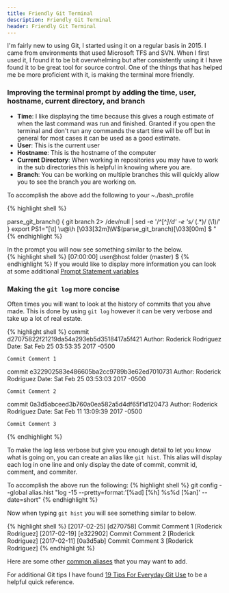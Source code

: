 ```yaml
---
title: Friendly Git Terminal
description: Friendly Git Terminal
header: Friendly Git Terminal
---
```

I'm fairly new to using Git, I started using it on a regular basis in 2015.  I came from environments that used Microsoft TFS and SVN. When I first used it, I found it to be bit overwhelming but after consistently using it I have found it to be great tool for source control.  One of the things that has helped me be more proficient with it, is making the terminal more friendly.  

### Improving the terminal prompt by adding the time, user, hostname, current directory, and branch

- **Time**: I like displaying the time because this gives a rough estimate of when the last command was run and finished.  Granted if you open the terminal and don't run any commands the start time will be off but in general for most cases it can be used as a good estimate.
- **User**: This is the current user
- **Hostname**: This is the hostname of the computer
- **Current Directory**: When working in repositories you may have to work in the sub directories this is helpful in knowing where you are. 
- **Branch**: You can be working on multiple branches this will quickly allow you to see the branch you are working on. 

To accomplish the above add the following to your ~./bash_profile

{% highlight shell %}

parse_git_branch() {
  git branch 2> /dev/null | sed -e '/^[^*]/d' -e 's/* \(.*\)/ (\1)/'
}
export PS1="[\t] \u@\h \[\033[32m\]\W\$(parse_git_branch)\[\033[00m\] $ "
{% endhighlight %}

In the prompt you will now see something similar to the below.  
{% highlight shell %}
[07:00:00] user@host folder (master) $
{% endhighlight %}
 If you would like to display more information you can look at some additional [Prompt Statement variables](https://ss64.com/bash/syntax-prompt.html)
<br />
### Making the ```git log``` more concise  

Often times you will want to look at the history of commits that you ahve made.  This is done by using ```git log``` however it can be very verbose and take up a lot of real estate.  

{% highlight shell %}
commit d27075822f21219da54a293eb5d3518417a5f421
Author: Roderick Rodriguez
Date:   Sat Feb 25 03:53:35 2017 -0500

    Commit Comment 1

commit e322902583e486605ba2cc9789b3e62ed7010731
Author: Roderick Rodriguez
Date:   Sat Feb 25 03:53:03 2017 -0500

    Commit Comment 2 

commit 0a3d5abceed3b760a0ea582a5d4df65f1d120473
Author: Roderick Rodriguez
Date:   Sat Feb 11 13:09:39 2017 -0500

    Commit Comment 3
{% endhighlight %}


To make the log less verbose but give you enough detail to let you know what is going on, you can create an alias like ```git hist```.  This alias will display each log in one line and only display the date of commit, commit id, comment, and commiter.

To accomplish the above run the following:
{% highlight shell %}
git config --global alias.hist "log -15 --pretty=format:'[%ad] [%h] %s%d [%an]' --date=short"
{% endhighlight %}

Now when typing ```git hist``` you will see something similar to below.  

{% highlight shell %}
[2017-02-25] [d270758] Commit Comment 1 [Roderick Rodriguez]
[2017-02-19] [e322902] Commit Comment 2 [Roderick Rodriguez]
[2017-02-11] [0a3d5ab] Commit Comment 3 [Roderick Rodriguez]
{% endhighlight %}

Here are some other [common aliases](https://githowto.com/aliases) that you may want to add.

For additional Git tips I have found [19 Tips For Everyday Git Use](https://www.alexkras.com/19-git-tips-for-everyday-use/) to be a helpful quick reference.
